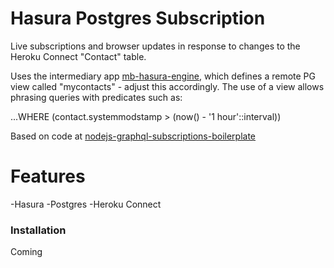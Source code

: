 # Hasura Postgres Subscription

Live subscriptions and browser updates in response to changes to the Heroku Connect "Contact" table.

Uses the intermediary app [mb-hasura-engine](https://mb-hasura-engine.herokuapp.com), which defines a remote PG view called "mycontacts" - adjust this accordingly. The use of a view allows phrasing queries with predicates such as:

...WHERE (contact.systemmodstamp > (now() - '1 hour'::interval))


Based on code at [nodejs-graphql-subscriptions-boilerplate](https://github.com/hasura/nodejs-graphql-subscriptions-boilerplate)
# Features
  -Hasura
  -Postgres
  -Heroku Connect
### Installation
Coming
